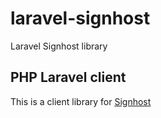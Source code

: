 # laravel-signhost
Laravel Signhost library

## PHP Laravel client

This is a client library for [Signhost](https://signhost.com)
